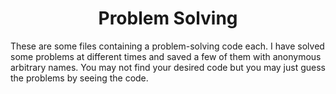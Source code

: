 <h1 align = "center">Problem Solving</h1>
<p>These are some files containing a problem-solving code each. I have solved some problems at different times and saved a few of them with anonymous arbitrary names. You may not find your desired code but you may just guess the problems by seeing the code.</p>
